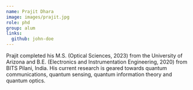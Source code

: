 ```yaml
---
name: Prajit Dhara
image: images/prajit.jpg
role: phd
group: alum
links:
  github: john-doe
---
```


Prajit completed his M.S. (Optical Sciences, 2023) from the University of Arizona and B.E. (Electronics and Instrumentation Engineering, 2020) from BITS Pilani, India. His current research is geared towards quantum communications, quantum sensing, quantum information theory and quantum optics.